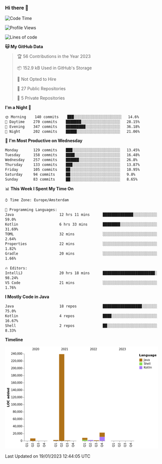### Hi there 👋


<!--START_SECTION:waka-->
![Code Time](http://img.shields.io/badge/Code%20Time-2%2C898%20hrs%2031%20mins-blue)

![Profile Views](http://img.shields.io/badge/Profile%20Views-5-blue)

![Lines of code](https://img.shields.io/badge/From%20Hello%20World%20I%27ve%20Written-283%20Thousand%20lines%20of%20code-blue)

**🐱 My GitHub Data** 

> 🏆 56 Contributions in the Year 2023
 > 
> 📦 152.9 kB Used in GitHub's Storage 
 > 
> 🚫 Not Opted to Hire
 > 
> 📜 27 Public Repositories 
 > 
> 🔑 5 Private Repositories  
 > 
**I'm a Night 🦉** 

```text
🌞 Morning    140 commits    ███░░░░░░░░░░░░░░░░░░░░░░   14.6% 
🌆 Daytime    270 commits    ███████░░░░░░░░░░░░░░░░░░   28.15% 
🌃 Evening    347 commits    █████████░░░░░░░░░░░░░░░░   36.18% 
🌙 Night      202 commits    █████░░░░░░░░░░░░░░░░░░░░   21.06%

```
📅 **I'm Most Productive on Wednesday** 

```text
Monday       129 commits    ███░░░░░░░░░░░░░░░░░░░░░░   13.45% 
Tuesday      158 commits    ████░░░░░░░░░░░░░░░░░░░░░   16.48% 
Wednesday    257 commits    ██████░░░░░░░░░░░░░░░░░░░   26.8% 
Thursday     133 commits    ███░░░░░░░░░░░░░░░░░░░░░░   13.87% 
Friday       105 commits    ██░░░░░░░░░░░░░░░░░░░░░░░   10.95% 
Saturday     94 commits     ██░░░░░░░░░░░░░░░░░░░░░░░   9.8% 
Sunday       83 commits     ██░░░░░░░░░░░░░░░░░░░░░░░   8.65%

```


📊 **This Week I Spent My Time On** 

```text
⌚︎ Time Zone: Europe/Amsterdam

💬 Programming Languages: 
Java                     12 hrs 11 mins      ██████████████░░░░░░░░░░░   59.0% 
Kotlin                   6 hrs 33 mins       ████████░░░░░░░░░░░░░░░░░   31.69% 
TOML                     32 mins             ░░░░░░░░░░░░░░░░░░░░░░░░░   2.64% 
Properties               22 mins             ░░░░░░░░░░░░░░░░░░░░░░░░░   1.82% 
Gradle                   20 mins             ░░░░░░░░░░░░░░░░░░░░░░░░░   1.66%

🔥 Editors: 
IntelliJ                 20 hrs 18 mins      ████████████████████████░   98.24% 
VS Code                  21 mins             ░░░░░░░░░░░░░░░░░░░░░░░░░   1.76%

```

**I Mostly Code in Java** 

```text
Java                     18 repos            ██████████████████░░░░░░░   75.0% 
Kotlin                   4 repos             ████░░░░░░░░░░░░░░░░░░░░░   16.67% 
Shell                    2 repos             ██░░░░░░░░░░░░░░░░░░░░░░░   8.33%

```


**Timeline**

![Chart not found](https://raw.githubusercontent.com/powercasgamer/powercasgamer/master/charts/bar_graph.png) 


 Last Updated on 19/01/2023 12:44:05 UTC
<!--END_SECTION:waka-->
